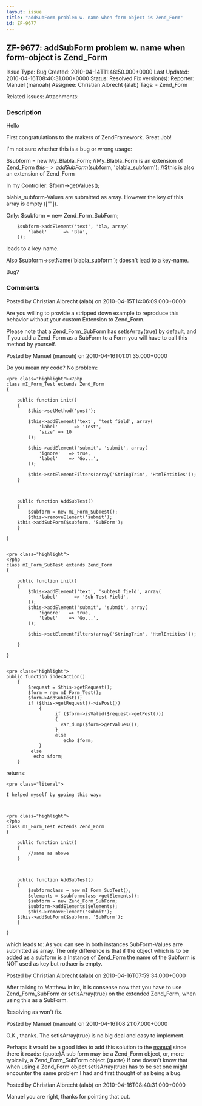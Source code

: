 ```yaml
---
layout: issue
title: "addSubForm problem w. name when form-object is Zend_Form"
id: ZF-9677
---
```


ZF-9677: addSubForm problem w. name when form-object is Zend\_Form
------------------------------------------------------------------

 Issue Type: Bug Created: 2010-04-14T11:46:50.000+0000 Last Updated: 2010-04-16T08:40:31.000+0000 Status: Resolved Fix version(s): 
 Reporter:  Manuel (manoah)  Assignee:  Christian Albrecht (alab)  Tags: - Zend\_Form
 
 Related issues: 
 Attachments: 
### Description

Hello

First congratulations to the makers of ZendFramework. Great Job!

I'm not sure whether this is a bug or wrong usage:

$subform = new My\_Blabla\_Form; //My\_Blabla\_Form is an extension of Zend\_Form $this->addSubForm($subform, 'blabla\_subform'); //$this is also an extension of Zend\_Form

In my Controller: $form->getValues();

blabla\_subform-Values are submitted as array. However the key of this array is empty ([""]).

Only: $subform = new Zend\_Form\_SubForm;

 
        $subform->addElement('text', 'bla, array(
            'label'      => 'Bla',
        ));


leads to a key-name.

Also $subform->setName('blabla\_subform'); doesn't lead to a key-name.

Bug?

 

 

### Comments

Posted by Christian Albrecht (alab) on 2010-04-15T14:06:09.000+0000

Are you willing to provide a stripped down example to reproduce this behavior without your custom Extension to Zend\_Form.

Please note that a Zend\_Form\_SubForm has setIsArray(true) by default, and if you add a Zend\_Form as a SubForm to a Form you will have to call this method by yourself.

 

 

Posted by Manuel (manoah) on 2010-04-16T01:01:35.000+0000

Do you mean my code? No problem:

 
    <pre class="highlight"><?php
    class mI_Form_Test extends Zend_Form
    {
    
        public function init()
        {
            $this->setMethod('post');
    
            $this->addElement('text', 'test_field', array(
                'label'      => 'Test',
                'size' => 10
            ));
    
            $this->addElement('submit', 'submit', array(
                'ignore'   => true,
                'label'    => 'Go...',
            ));
    
            $this->setElementFilters(array('StringTrim', 'HtmlEntities'));
        }
    
    
    
        public function AddSubTest()
        {
            $subform = new mI_Form_SubTest();
            $this->removeElement('submit');
        $this->addSubForm($subform, 'SubForm');
        }
    
    }

 
    <pre class="highlight">
    <?php
    class mI_Form_SubTest extends Zend_Form
    {
    
        public function init()
        {
            $this->addElement('text', 'subtest_field', array(
                'label'      => 'Sub-Test-Field',
            ));
            $this->addElement('submit', 'submit', array(
                'ignore'   => true,
                'label'    => 'Go...',
            ));
    
            $this->setElementFilters(array('StringTrim', 'HtmlEntities'));
    
        }
    
    }

 
    <pre class="highlight">
    public function indexAction()
        {
            $request = $this->getRequest();
            $form = new mI_Form_Test();
            $form->AddSubTest();
            if ($this->getRequest()->isPost())
                {
                      if ($form->isValid($request->getPost()))
                      {
                        var_dump($form->getValues());
                      }
                      else
                         echo $form;
                }
             else
              echo $form;
        }


returns:

 
    <pre class="literal"> 
    
    I helped myself by gpoing this way:



    <pre class="highlight">
    <?php
    class mI_Form_Test extends Zend_Form
    {
    
        public function init()
        {
            //same as above
        }
    
    
    
        public function AddSubTest()
        {
            $subformclass = new mI_Form_SubTest();
            $elements = $subformclass->getElements();
            $subform = new Zend_Form_SubForm;
            $subform->addElements($elements);
            $this->removeElement('submit');
        $this->addSubForm($subform, 'SubForm');
        }
    
    }


 which leads to: As you can see in both instances SubForm-Values arre submitted as array. The only difference is that if the object which is to be added as a subform is a Instance of Zend\_Form the name of the Subform is NOT used as key but rothaer is empty.

 

 

Posted by Christian Albrecht (alab) on 2010-04-16T07:59:34.000+0000

After talking to Matthew in irc, it is consense now that you have to use Zend\_Form\_SubForm or setIsArray(true) on the extended Zend\_Form, when using this as a SubForm.

Resolving as won't fix.

 

 

Posted by Manuel (manoah) on 2010-04-16T08:21:07.000+0000

O.K., thanks. The setIsArray(true) is no big deal and easy to implement.

Perhaps it would be a good idea to add this solution to the [manual](http://framework.zend.com/manual/en/zend.form.forms.html#zend.form.forms.subforms) since there it reads: {quote}A sub form may be a Zend\_Form object, or, more typically, a Zend\_Form\_SubForm object.{quote} If one doesn't know that when using a Zend\_Form object setIsArray(true) has to be set one might encounter the same problem I had and first thought of as being a bug.

 

 

Posted by Christian Albrecht (alab) on 2010-04-16T08:40:31.000+0000

Manuel you are right, thanks for pointing that out.

 

 